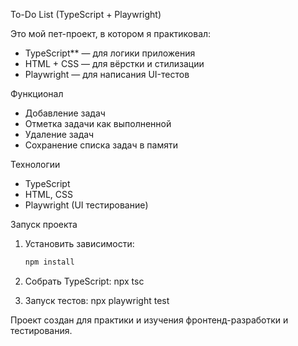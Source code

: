 To-Do List (TypeScript + Playwright)

Это мой пет-проект, в котором я практиковал:
- TypeScript** — для логики приложения
- HTML + CSS — для вёрстки и стилизации
- Playwright — для написания UI-тестов

Функционал
- Добавление задач
- Отметка задачи как выполненной
- Удаление задач
- Сохранение списка задач в памяти

Технологии
- TypeScript
- HTML, CSS
- Playwright (UI тестирование)

Запуск проекта
1. Установить зависимости:
   ```bash
   npm install

2. Собрать TypeScript:
   npx tsc

3. Запуск тестов:
   npx playwright test

Проект создан для практики и изучения фронтенд-разработки и тестирования.